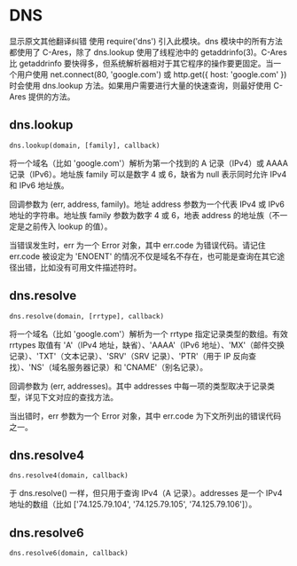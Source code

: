 # DNS



显示原文其他翻译纠错
使用 require('dns') 引入此模块。dns 模块中的所有方法都使用了 C-Ares，除了 dns.lookup 使用了线程池中的 getaddrinfo(3)。C-Ares 比 getaddrinfo 要快得多，但系统解析器相对于其它程序的操作要更固定。当一个用户使用 net.connect(80, 'google.com') 或 http.get({ host: 'google.com' }) 时会使用 dns.lookup 方法。如果用户需要进行大量的快速查询，则最好使用 C-Ares 提供的方法。

## dns.lookup

    dns.lookup(domain, [family], callback)

将一个域名（比如 'google.com'）解析为第一个找到的 A 记录（IPv4）或 AAAA 记录（IPv6）。地址族 family 可以是数字 4 或 6，缺省为 null 表示同时允许 IPv4 和 IPv6 地址族。

回调参数为 (err, address, family)。地址 address 参数为一个代表 IPv4 或 IPv6 地址的字符串。地址族 family 参数为数字 4 或 6，地表 address 的地址族（不一定是之前传入 lookup 的值）。

当错误发生时，err 为一个 Error 对象，其中 err.code 为错误代码。请记住 err.code 被设定为 'ENOENT' 的情况不仅是域名不存在，也可能是查询在其它途径出错，比如没有可用文件描述符时。

## dns.resolve

    dns.resolve(domain, [rrtype], callback)

将一个域名（比如 'google.com'）解析为一个 rrtype 指定记录类型的数组。有效 rrtypes 取值有 'A'（IPv4 地址，缺省）、'AAAA'（IPv6 地址）、'MX'（邮件交换记录）、'TXT'（文本记录）、'SRV'（SRV 记录）、'PTR'（用于 IP 反向查找）、'NS'（域名服务器记录）和 'CNAME'（别名记录）。

回调参数为 (err, addresses)。其中 addresses 中每一项的类型取决于记录类型，详见下文对应的查找方法。

当出错时，err 参数为一个 Error 对象，其中 err.code 为下文所列出的错误代码之一。


## dns.resolve4

    dns.resolve4(domain, callback)

于 dns.resolve() 一样，但只用于查询 IPv4（A 记录）。addresses 是一个 IPv4 地址的数组（比如 ['74.125.79.104', '74.125.79.105', '74.125.79.106']）。


## dns.resolve6

    dns.resolve6(domain, callback)

